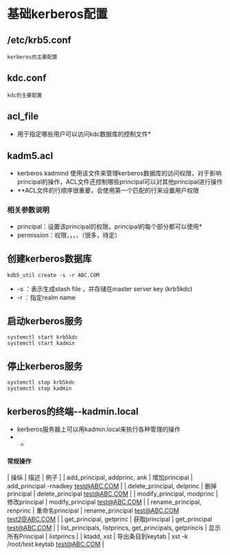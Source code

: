 # 基础kerberos配置
## /etc/krb5.conf
	kerberos的主要配置
## kdc.conf
	kdc的主要配置
## acl_file
* 用于指定哪些用户可以访问kdc数据库的控制文件*
## kadm5.acl
* kerberos kadmind 使用该文件来管理kerberos数据库的访问权限，对于影响principal的操作，ACL文件还控制哪些principal可以对其他principal进行操作
* **ACL文件的行顺序很重要，会使用第一个匹配的行来设置用户权限
### 相关参数说明
* principal：设置该principal的权限，principal的每个部分都可以使用*
* permission：权限，，，，（很多，待定）
## 创建kerberos数据库
```
kdb5_util create -s -r ABC.COM
```
* -s ：表示生成stash file ，并存储在master server key (krb5kdc)
* -r ：指定realm name
## 启动kerberos服务
```
systemctl start krb5kdc
systemctl start kadmin
```
## 停止kerberos服务
```
systemctl stop krb5kdc
systemctl stop kadmin

```

## kerberos的终端--kadmin.local
* kerberos服务器上可以用kadmin.local来执行各种管理的操作
* *
#### 常规操作
  | 操纵 | 描述 | 例子 |
  | add_principal, addprinc, ank |  增加principal |   add_principal -rnadkey  test@ABC.COM |
  | delete_principal, delprinc  | 删掉principal  | delete_principal test@ABC.COM |
  | modify_principal, modprinc |  修改principal | modify_principal test@ABC.COM |
  | rename_principal, renprinc |  重命名principal | rename_principal test@ABC.COM test2@ABC.COM |
  | get_principal, getprinc | 获取principal | get_principal test@ABC.COM |
  | list_principals, listprincs, get_principals, getprincis | 显示所有Principal | listprincs |
  | ktadd, xst | 导出条目到keytab | xst -k /root/test.keytab  test@ABC.COM |
  
  
  
